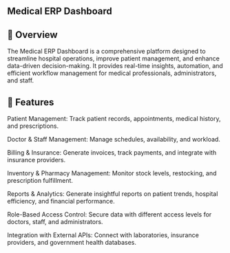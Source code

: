 ## Medical ERP Dashboard

## 🚀 Overview

The Medical ERP Dashboard is a comprehensive platform designed to streamline hospital operations, improve patient management, and enhance data-driven decision-making. It provides real-time insights, automation, and efficient workflow management for medical professionals, administrators, and staff.

## 🎯 Features

Patient Management: Track patient records, appointments, medical history, and prescriptions.

Doctor & Staff Management: Manage schedules, availability, and workload.

Billing & Insurance: Generate invoices, track payments, and integrate with insurance providers.

Inventory & Pharmacy Management: Monitor stock levels, restocking, and prescription fulfillment.

Reports & Analytics: Generate insightful reports on patient trends, hospital efficiency, and financial performance.

Role-Based Access Control: Secure data with different access levels for doctors, staff, and administrators.

Integration with External APIs: Connect with laboratories, insurance providers, and government health databases.